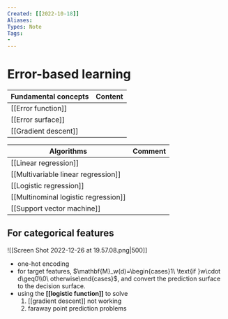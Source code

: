 ```yaml
---
Created: [[2022-10-18]]
Aliases: 
Types: Note
Tags: 
- 
---
```

# Error-based learning
| Fundamental concepts  | Content |
| --------------------- | ------- |
| [[Error function]]    |         |
| [[Error surface]]     |         |
| [[Gradient descent]]  |         |

| Algorithms                           | Comment |
| ------------------------------------ | ------- |
| [[Linear regression]]                |         |
| [[Multivariable linear regression]]  |         |
| [[Logistic regression]]              |         |
| [[Multinominal logistic regression]] |         |
| [[Support vector machine]]           |         |

## For categorical features
![[Screen Shot 2022-12-26 at 19.57.08.png|500]]
- one-hot encoding
- for target features, $\mathbf{M}_w(d)=\begin{cases}1\ \text{if }w\cdot d\geq0\\0\ otherwise\end{cases}$, and convert the prediction surface to the decision surface. 
- using the **[[logistic function]]** to solve
  1. [[gradient descent]] not working
  2. faraway point prediction problems